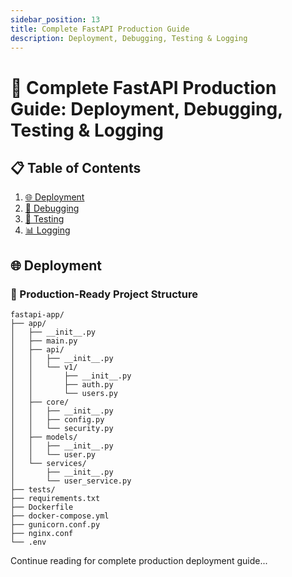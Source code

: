 ```yaml
---
sidebar_position: 13
title: Complete FastAPI Production Guide
description: Deployment, Debugging, Testing & Logging
---
```


# 🚀 Complete FastAPI Production Guide: Deployment, Debugging, Testing & Logging

## 📋 Table of Contents

1. [🌐 Deployment](#deployment)
2. [🐛 Debugging](#debugging)
3. [🧪 Testing](#testing)
4. [📊 Logging](#logging)

## 🌐 Deployment

### 📁 Production-Ready Project Structure

```
fastapi-app/
├── app/
│   ├── __init__.py
│   ├── main.py
│   ├── api/
│   │   ├── __init__.py
│   │   └── v1/
│   │       ├── __init__.py
│   │       ├── auth.py
│   │       └── users.py
│   ├── core/
│   │   ├── __init__.py
│   │   ├── config.py
│   │   └── security.py
│   ├── models/
│   │   ├── __init__.py
│   │   └── user.py
│   └── services/
│       ├── __init__.py
│       └── user_service.py
├── tests/
├── requirements.txt
├── Dockerfile
├── docker-compose.yml
├── gunicorn.conf.py
├── nginx.conf
└── .env
```

Continue reading for complete production deployment guide...